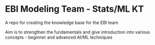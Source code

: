 # EBI Modeling Team - Stats/ML KT 

A repo for creating the knowledge base for the EBI team

Aim is to strengthen the fundamentals and give introduction into various concepts - beginner and advanced AI/ML techniques
